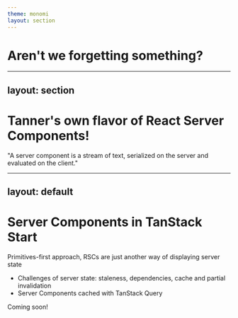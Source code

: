 ```yaml
---
theme: monomi
layout: section
---
```


# Aren't we forgetting something?

---
layout: section
---

# Tanner's own flavor of React Server Components!

"A server component is a stream of text, serialized on the server and evaluated on the client."

---
layout: default
---

# Server Components in TanStack Start

Primitives-first approach, RSCs are just another way of displaying server state

- Challenges of server state: staleness, dependencies, cache and partial invalidation
- Server Components cached with TanStack Query

Coming soon!